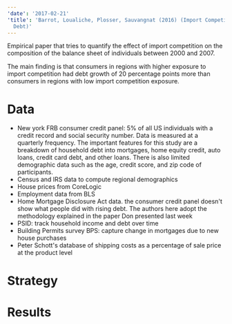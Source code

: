 ```yaml
---
'date': '2017-02-21'
'title': 'Barrot, Loualiche, Plosser, Sauvangnat (2016) (Import Competition and Household
  Debt)'
---
```


<p>Empirical paper that tries to quantify the effect of import competition on the composition of the balance sheet of individuals between 2000 and 2007.</p>
<p>The main finding is that consumers in regions with higher exposure to import competition had debt growth of 20 percentage points more than consumers in regions with low import competition exposure.</p>
<h1 id="data">Data</h1>
<ul>
<li>New york FRB consumer credit panel: 5% of all US individuals with a credit record and social security number. Data is measured at a quarterly frequency. The important features for this study are a breakdown of household debt into mortgages, home equity credit, auto loans, credit card debt, and other loans. There is also limited demographic data such as the age, credit score, and zip code of participants.</li>
<li>Census and IRS data to compute regional demographics</li>
<li>House prices from CoreLogic</li>
<li>Employment data from BLS</li>
<li>Home Mortgage Disclosure Act data. the consumer credit panel doesn't show what people did with rising debt. The authors here adopt the methodology explained in the paper Don presented last week</li>
<li>PSID: track household income and debt over time</li>
<li>Building Permits survey BPS: capture change in mortgages due to new house purchases</li>
<li>Peter Schott's database of shipping costs as a percentage of sale price at the product level</li>
</ul>
<h1 id="strategy">Strategy</h1>
<h1 id="results">Results</h1>

